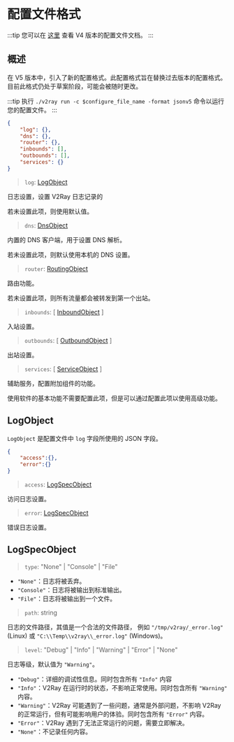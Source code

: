 # 配置文件格式

:::tip
您可以在 [这里](/config/overview.md) 查看 V4 版本的配置文件文档。
:::

## 概述

在 V5 版本中，引入了新的配置格式。此配置格式旨在替换过去版本的配置格式。目前此格式仍处于草案阶段，可能会被随时更改。

:::tip
执行 `./v2ray run -c $configure_file_name -format jsonv5` 命令以运行您的配置文件。
:::

```json
{
    "log": {},
    "dns": {},
    "router": {},
    "inbounds": [],
    "outbounds": [],
    "services": {}
}
```

> `log`: [LogObject](#logobject)

日志设置，设置 V2Ray 日志记录的

若未设置此项，则使用默认值。

> `dns`: [DnsObject](dns.md)

内置的 DNS 客户端，用于设置 DNS 解析。

若未设置此项，则默认使用本机的 DNS 设置。

> `router`: [RoutingObject](router.md)

路由功能。

若未设置此项，则所有流量都会被转发到第一个出站。

> `inbounds`: \[ [InboundObject](inbound.md) \]

入站设置。

> `outbounds`: \[ [OutboundObject](outbound.md) \]

出站设置。

> `services`: \[ [ServiceObject](service.md) \]

辅助服务，配置附加组件的功能。

使用软件的基本功能不需要配置此项，但是可以通过配置此项以使用高级功能。

## LogObject

`LogObject` 是配置文件中 `log` 字段所使用的 JSON 字段。

```json
{
    "access":{},
    "error":{}
}
```

> `access`: [LogSpecObject](#LogSpecObject)

访问日志设置。

> `error`: [LogSpecObject](#LogSpecObject)

错误日志设置。

## LogSpecObject

> `type`: "None" | "Console" | "File"

* `"None"`：日志将被丢弃。
* `"Console"`：日志将被输出到标准输出。
* `"File"`：日志将被输出到一个文件。

> `path`: string

日志的文件路径，其值是一个合法的文件路径， 例如 `"/tmp/v2ray/_error.log"` (Linux) 或 `"C:\\Temp\\v2ray\\_error.log"` (Windows)。

> `level`: "Debug" | "Info" | "Warning" | "Error" | "None"

日志等级，默认值为 `"Warning"`。

* `"Debug"`：详细的调试性信息。同时包含所有 `"Info"` 内容
* `"Info"`：V2Ray 在运行时的状态，不影响正常使用。同时包含所有 `"Warning"` 内容。
* `"Warning"`：V2Ray 可能遇到了一些问题，通常是外部问题，不影响 V2Ray 的正常运行，但有可能影响用户的体验。同时包含所有 `"Error"` 内容。
* `"Error"`：V2Ray 遇到了无法正常运行的问题，需要立即解决。
* `"None"`：不记录任何内容。
